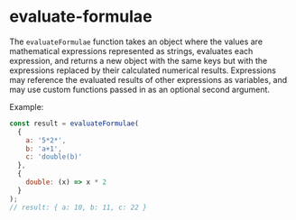 # evaluate-formulae

The `evaluateFormulae` function takes an object where the values are mathematical expressions represented as strings, evaluates each expression, and returns a new object with the same keys but with the expressions replaced by their calculated numerical results. Expressions may reference the evaluated results of other expressions as variables, and may use custom functions passed in as an optional second argument.

Example:

```javascript
const result = evaluateFormulae(
  {
    a: '5*2*',
    b: 'a+1',
    c: 'double(b)'
  },
  {
    double: (x) => x * 2
  }
);
// result: { a: 10, b: 11, c: 22 }
```